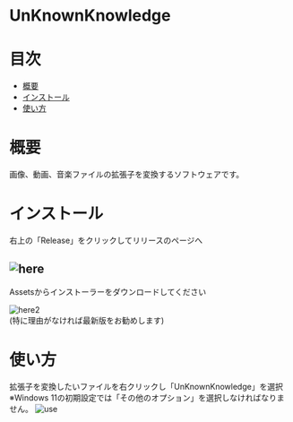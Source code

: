 # UnKnownKnowledge

# 目次
- [概要](#概要)
- [インストール](#インストール)
- [使い方](#使い方)

# 概要
画像、動画、音楽ファイルの拡張子を変換するソフトウェアです。

# インストール
右上の「Release」をクリックしてリリースのページへ  

![here](https://user-images.githubusercontent.com/100707322/191524519-3b34a749-9c2a-4fbb-9256-7782495d0a17.png)  
---  

Assetsからインストーラーをダウンロードしてください

![here2](https://user-images.githubusercontent.com/100707322/191525307-711a8a85-9cc7-4be7-b503-f8d5818f5427.png)  
(特に理由がなければ最新版をお勧めします)

# 使い方
拡張子を変換したいファイルを右クリックし「UnKnownKnowledge」を選択  
※Windows 11の初期設定では「その他のオプション」を選択しなければなりません。
![use](https://user-images.githubusercontent.com/100707322/191534238-a1e00ced-b15f-43dd-b390-6661b5c5fd0a.png)
